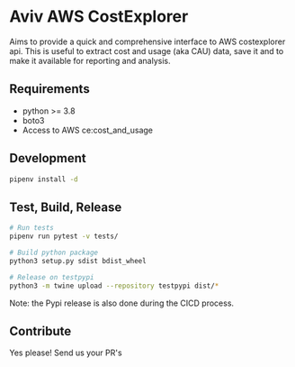 # Aviv AWS CostExplorer

Aims to provide a quick and comprehensive interface to AWS costexplorer api.
This is useful to extract cost and usage (aka CAU) data, save it and to make it available for reporting and analysis.

## Requirements

- python >= 3.8
- boto3
- Access to AWS ce:cost_and_usage

## Development

```bash
pipenv install -d
```

## Test, Build, Release

```bash
# Run tests
pipenv run pytest -v tests/

# Build python package
python3 setup.py sdist bdist_wheel

# Release on testpypi
python3 -m twine upload --repository testpypi dist/*
```

Note: the Pypi release is also done during the CICD process.

## Contribute

Yes please! Send us your PR's
